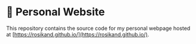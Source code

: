 # 🌲 Personal Website 

This repository contains the source code for my personal webpage hosted at [https://rosikand.github.io/](https://rosikand.github.io/). 
